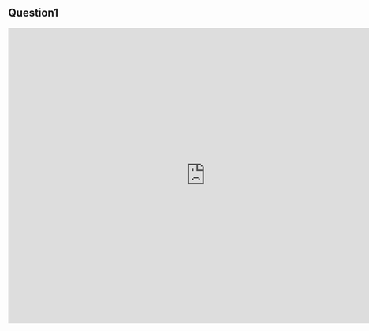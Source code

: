 ## Question1

<iframe src='https://github.com/yuxinguo13/dsc90-wi22-hw06/blob/ddbdad8ce42a17e5d08fae68ca07b656b1253445/snow-map.html' width=800 height=600 frameBorder=0></iframe>
